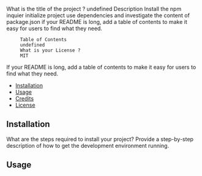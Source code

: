 What is the title of the project ?
          undefined
          Description 
          Install the npm inquier initialize project use dependencies and investigate the content of package.json
          if your README is long, add a table of contents to make it easy for users to find what they need.

   

         Table of Contents 
         undefined
         What is your License ?
         MIT
  
  If your README is long, add a table of contents to make it easy for users to find what they need.
  
  - [Installation](#installation)
  - [Usage](#usage)
  - [Credits](#credits)
  - [License](#license)
  
  ## Installation
  
  What are the steps required to install your project? Provide a step-by-step description of how to get the development environment running.
  
  ## Usage
  
  

 
